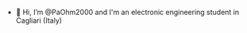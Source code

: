 - 👋 Hi, I’m @PaOhm2000 and I'm an electronic engineering student in Cagliari (Italy)

<!---
PaOhm2000/PaOhm2000 is a ✨ special ✨ repository because its `README.md` (this file) appears on your GitHub profile.
You can click the Preview link to take a look at your changes.
--->
